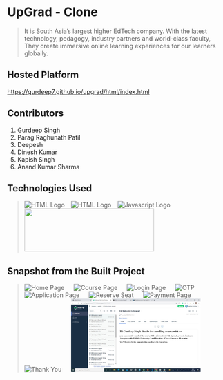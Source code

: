 
# UpGrad - Clone

>It is South Asia’s largest higher EdTech company. With the latest technology, pedagogy, industry partners and world-class faculty, They create immersive online learning experiences for our learners globally.

## Hosted Platform

https://gurdeep7.github.io/upgrad/html/index.html

## Contributors

1. Gurdeep Singh
2. Parag Raghunath Patil
3. Deepesh
4. Dinesh Kumar
5. Kapish Singh
6. Anand Kumar Sharma

## Technologies Used
> <img src = "https://i.stack.imgur.com/PgcSR.png" width = "100" height = "100" alt = "HTML Logo"/>
> &ensp; <img src = "https://upload.wikimedia.org/wikipedia/commons/thumb/d/d5/CSS3_logo_and_wordmark.svg/1200px-CSS3_logo_and_wordmark.svg.png" width = "100" height = "100" alt ="HTML Logo"/>
> &ensp; <img src = "https://cdn.iconscout.com/icon/free/png-256/javascript-2752148-2284965.png" width = "100" height = "100" alt = "Javascript Logo">
> &ensp; <img src = "https://encrypted-tbn0.gstatic.com/images?q=tbn:ANd9GcQb3n688CPY8TV8whVSoQBhrY3rzfrU02FT2t4Z2WPvNOGz2edLCBoLsjoKOzStjYW4yCY&usqp=CAU" width = "300" height ="100">

## Snapshot from the Built Project

> <img src = "images/homePage.png" style="width:300px" alt = "Home Page" />  &emsp;
> <img src = "images/coursePage.jpg" style="width:300px" alt = "Course Page" /> &emsp;
> <img src = "images/loginPage.jpg" style="width:300px" alt = "Login Page" /> &emsp;
<img src = "images/thankYou.jpg" style="width:300px" alt = "OTP" /> &emsp; 
> <img src = "images/applicationPage.jpg" style="width:300px" alt = "Application Page" /> &emsp;
> <img src = "images/reserveSeat.jpg" style="width:300px" alt = "Reserve Seat" /> &emsp; 
> <img src = "images/paymentPage.jpg" style="width:300px" alt = "Payment Page" /> &emsp; 
> <img src = "images/thankYou.jpg" style="width:300px" alt = "Thank You" /> &emsp; 
> <img src = "images/upgrad_backend1.jpeg" style="width:300px" alt = "Email" /> &emsp; 
> 




